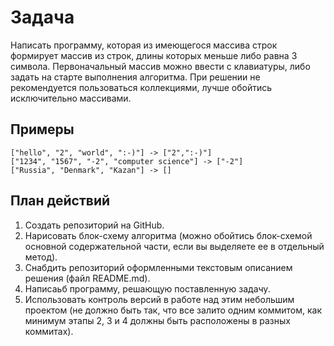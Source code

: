 # Задача

Написать программу, которая из имеющегося массива строк формирует массив из строк, длины которых меньше либо равна 3 символа. Первоначальный массив можно ввести с клавиатуры, либо задать на старте выполнения алгоритма. При решении не рекомендуется пользоваться коллекциями, лучше обойтись исключительно массивами.

## Примеры
    ["hello", "2", "world", ":-)"] -> ["2",":-)"]
    ["1234", "1567", "-2", "computer science"] -> ["-2"]
    ["Russia", "Denmark", "Kazan"] -> []

## План действий
1. Создать репозиторий на GitHub.
2. Нарисовать блок-схему алгоритма (можно обойтись блок-схемой основной содержательной части, если вы выделяете ее в отдельный метод).
3. Снабдить репозиторий оформленными текстовым описанием решения (файл README.md).
4. Написаьб программу, решающую поставленную задачу.
5. Использовать контроль версий в работе над этим небольшим проектом (не должно быть так, что все залито одним коммитом, как минимум этапы 2, 3 и 4 должны быть расположены в разных коммитах).
